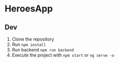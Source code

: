# HeroesApp

## Dev

1. Clone the repository
2. Run `npm install`
3. Run backend ```npm run backend```
4. Execute the project with `npm start` or `ng serve -o`

